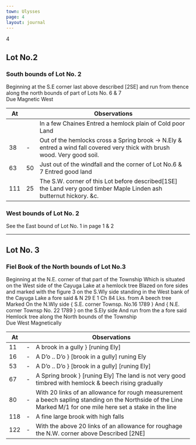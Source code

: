 ```yaml
---
town: Ulysses
page: 4
layout: journal
---
```


4

## Lot No.2

### South bounds of Lot No. 2

Beginning at the S.E corner last above described [2SE] and run from thence
along the north bounds of part of Lots No. 6 & 7 \
Due Magnetic West

| At |    | Observations |
| -- | -- | ------------ |
| | | In a few Chaines Entred a hemlock plain of Cold poor Land |
| 38 | - | Out of the hemlocks cross a Spring brook → N.Ely & entred a wind fall covered very thick with brush wood. Very good soil. |
| 63 | 50 | Just out of the windfall and the corner of Lot No.6 & 7 Entred good land |
| 111 | 25 | The S.W. corner of this Lot before described[1SE] the Land very good timber Maple Linden ash butternut hickory. &c. |

### West bounds of Lot No. 2

See the East bound of Lot No. 1 in page 1 & 2

---

## Lot No. 3

### Fiel Book of the North bounds of Lot No.3

Beginning at the N.E. corner of that part of the Township Which is situated on the West side of
the Cayuga Lake at a hemlock tree Blazed on fore sides and marked with the figure 3 on the
S.Wly side standing in the West bank of the Cayuga Lake a fore said & N 29 E 1 Ch 84 Lks. from
A beech tree Marked On the N.Wly side { S.E. corner Townsp. No.16 1789 } And { N.E. corner Townsp No. 22 1789 } on the S.Ely side
And run from the a fore said Hemlock tree along the North bounds of the Township \
Due West Magnetically

| At |    | Observations |
| -- | -- | ------------ |
| 11 | - | A brook in a gully } [runing Ely] |
| 16 | - | A D’o .. D’o } [brook in a gully] runing Ely |
| 53 | - | A D’o .. D’o } [brook in a gully] [runing Ely] |
| 67 | - | A Spring brook } [runing Ely] The land is not very good timbred with hemlock & beech rising gradually |
| 80 | - | With 20 links of an allowance for rough measurement a beech sapling standing on the Northside of the Line Marked M/1 for one mile here set a stake in the line |
| 118 | - | A fine large brook with high falls |
| 122 | - | With the above 20 links of an allowance for roughage the N.W. corner above Described [2NE] |
